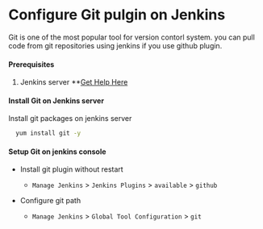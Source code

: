 # Configure Git pulgin on Jenkins
Git is one of the most popular tool for version contorl system. you can pull code from git repositories using jenkins if you use github plugin. 

#### Prerequisites
1. Jenkins server **[Get Help Here](https://www.youtube.com/watch?v=M32O4Yv0ANc)

#### Install Git on Jenkins server
Install git packages on jenkins server
```sh
  yum install git -y
 ```

#### Setup Git on jenkins console
- Install git plugin without restart  
  - `Manage Jenkins` > `Jenkins Plugins` > `available` > `github`

- Configure git path
  - `Manage Jenkins` > `Global Tool Configuration` > `git`
